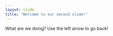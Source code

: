 ```yaml
---
layout: slide
title: "Welcome to our second slide!"
---
```

What are we doing?
Use the left arrow to go back!
